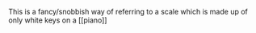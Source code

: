 This is a fancy/snobbish way of referring to a scale which is made up of only white keys on a [[piano]]

